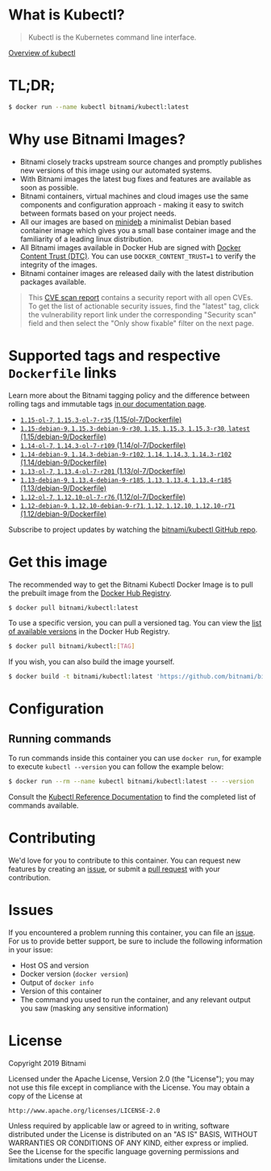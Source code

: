 
# What is Kubectl?

> Kubectl is the Kubernetes command line interface.

[Overview of kubectl](https://kubernetes.io/docs/reference/kubectl/overview/)

# TL;DR;

```bash
$ docker run --name kubectl bitnami/kubectl:latest
```

# Why use Bitnami Images?

* Bitnami closely tracks upstream source changes and promptly publishes new versions of this image using our automated systems.
* With Bitnami images the latest bug fixes and features are available as soon as possible.
* Bitnami containers, virtual machines and cloud images use the same components and configuration approach - making it easy to switch between formats based on your project needs.
* All our images are based on [minideb](https://github.com/bitnami/minideb) a minimalist Debian based container image which gives you a small base container image and the familiarity of a leading linux distribution.
* All Bitnami images available in Docker Hub are signed with [Docker Content Trust (DTC)](https://docs.docker.com/engine/security/trust/content_trust/). You can use `DOCKER_CONTENT_TRUST=1` to verify the integrity of the images.
* Bitnami container images are released daily with the latest distribution packages available.


> This [CVE scan report](https://quay.io/repository/bitnami/kubectl?tab=tags) contains a security report with all open CVEs. To get the list of actionable security issues, find the "latest" tag, click the vulnerability report link under the corresponding "Security scan" field and then select the "Only show fixable" filter on the next page.

# Supported tags and respective `Dockerfile` links

Learn more about the Bitnami tagging policy and the difference between rolling tags and immutable tags [in our documentation page](https://docs.bitnami.com/containers/how-to/understand-rolling-tags-containers/).


* [`1.15-ol-7`, `1.15.3-ol-7-r35` (1.15/ol-7/Dockerfile)](https://github.com/bitnami/bitnami-docker-kubectl/blob/1.15.3-ol-7-r35/1.15/ol-7/Dockerfile)
* [`1.15-debian-9`, `1.15.3-debian-9-r30`, `1.15`, `1.15.3`, `1.15.3-r30`, `latest` (1.15/debian-9/Dockerfile)](https://github.com/bitnami/bitnami-docker-kubectl/blob/1.15.3-debian-9-r30/1.15/debian-9/Dockerfile)
* [`1.14-ol-7`, `1.14.3-ol-7-r109` (1.14/ol-7/Dockerfile)](https://github.com/bitnami/bitnami-docker-kubectl/blob/1.14.3-ol-7-r109/1.14/ol-7/Dockerfile)
* [`1.14-debian-9`, `1.14.3-debian-9-r102`, `1.14`, `1.14.3`, `1.14.3-r102` (1.14/debian-9/Dockerfile)](https://github.com/bitnami/bitnami-docker-kubectl/blob/1.14.3-debian-9-r102/1.14/debian-9/Dockerfile)
* [`1.13-ol-7`, `1.13.4-ol-7-r201` (1.13/ol-7/Dockerfile)](https://github.com/bitnami/bitnami-docker-kubectl/blob/1.13.4-ol-7-r201/1.13/ol-7/Dockerfile)
* [`1.13-debian-9`, `1.13.4-debian-9-r185`, `1.13`, `1.13.4`, `1.13.4-r185` (1.13/debian-9/Dockerfile)](https://github.com/bitnami/bitnami-docker-kubectl/blob/1.13.4-debian-9-r185/1.13/debian-9/Dockerfile)
* [`1.12-ol-7`, `1.12.10-ol-7-r76` (1.12/ol-7/Dockerfile)](https://github.com/bitnami/bitnami-docker-kubectl/blob/1.12.10-ol-7-r76/1.12/ol-7/Dockerfile)
* [`1.12-debian-9`, `1.12.10-debian-9-r71`, `1.12`, `1.12.10`, `1.12.10-r71` (1.12/debian-9/Dockerfile)](https://github.com/bitnami/bitnami-docker-kubectl/blob/1.12.10-debian-9-r71/1.12/debian-9/Dockerfile)

Subscribe to project updates by watching the [bitnami/kubectl GitHub repo](https://github.com/bitnami/bitnami-docker-kubectl).

# Get this image

The recommended way to get the Bitnami Kubectl Docker Image is to pull the prebuilt image from the [Docker Hub Registry](https://hub.docker.com/r/bitnami/kubectl).

```bash
$ docker pull bitnami/kubectl:latest
```

To use a specific version, you can pull a versioned tag. You can view the [list of available versions](https://hub.docker.com/r/bitnami/kubectl/tags/) in the Docker Hub Registry.

```bash
$ docker pull bitnami/kubectl:[TAG]
```

If you wish, you can also build the image yourself.

```bash
$ docker build -t bitnami/kubectl:latest 'https://github.com/bitnami/bitnami-docker-kubectl.git#master:1.15/debian-9'
```

# Configuration

## Running commands

To run commands inside this container you can use `docker run`, for example to execute `kubectl --version` you can follow the example below:

```bash
$ docker run --rm --name kubectl bitnami/kubectl:latest -- --version
```

Consult the [Kubectl Reference Documentation](https://kubernetes.io/docs/reference/generated/kubectl/kubectl-commands) to find the completed list of commands available.

# Contributing

We'd love for you to contribute to this container. You can request new features by creating an [issue](https://github.com/bitnami/bitnami-docker-kubectl/issues), or submit a [pull request](https://github.com/bitnami/bitnami-docker-kubectl/pulls) with your contribution.

# Issues

If you encountered a problem running this container, you can file an [issue](https://github.com/bitnami/bitnami-docker-kubectl/issues). For us to provide better support, be sure to include the following information in your issue:

- Host OS and version
- Docker version (`docker version`)
- Output of `docker info`
- Version of this container
- The command you used to run the container, and any relevant output you saw (masking any sensitive information)

# License

Copyright 2019 Bitnami

Licensed under the Apache License, Version 2.0 (the "License");
you may not use this file except in compliance with the License.
You may obtain a copy of the License at

    http://www.apache.org/licenses/LICENSE-2.0

Unless required by applicable law or agreed to in writing, software
distributed under the License is distributed on an "AS IS" BASIS,
WITHOUT WARRANTIES OR CONDITIONS OF ANY KIND, either express or implied.
See the License for the specific language governing permissions and
limitations under the License.
